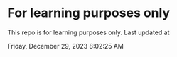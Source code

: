 # For learning purposes only
This repo is for learning purposes only.
Last updated at

Friday, December 29, 2023 8:02:25 AM

